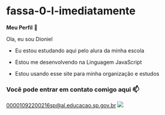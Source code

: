 # fassa-0-l-imediatamente

**Meu Perfil** 👋

Ola, eu sou Dioniel

- Eu estou estudando aqui pelo alura da minha escola

- Estou me desenvolvendo na Linguagem JavaScript

- Estou usando esse site para minha organização e estudos

### Você pode entrar em contato comigo aqui  📫 

00001092200216sp@al.educacao.sp.gov.br
![](https://media.tenor.com/D4JUqaLLgeoAAAAi/one-piece-pixel.gif)
